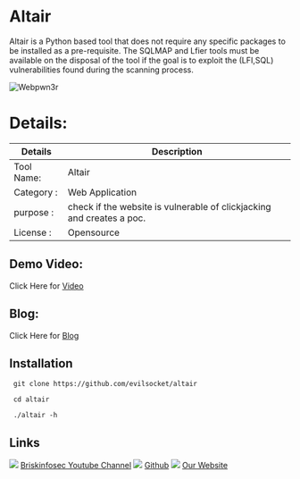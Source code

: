 Altair 
============
Altair is a Python based tool that does not require any specific packages to be installed as a pre-requisite. The SQLMAP and Lfier tools must be available on the disposal of the tool if the goal is to exploit the (LFI,SQL) vulnerabilities found during the scanning process.

![Webpwn3r](https://www.briskinfosec.com//assets/tooloftheday/Copy_of_Briskinfosec_TOD_Latest_samples_3.jpg)

Details:
============
|  Details | Description   |
| ------------ | ------------ |
|Tool Name:| Altair |
|Category :| Web Application|
|purpose  :| check if the website is vulnerable of clickjacking and creates a poc. |
|License  :| Opensource

Demo Video:
-----------------
Click Here for [Video](https://youtu.be/VC_NZCS1kKc"Video")

Blog: 
--------------
Click Here for [Blog](https://www.briskinfosec.com/tooloftheday/toolofthedaydetail/Altair "Blog")

Installation
----------------
     git clone https://github.com/evilsocket/altair
     
     cd altair
     
     ./altair -h

Links
----------------
![ ](https://img.icons8.com/color/15/000000/youtube-play.png) [Briskinfosec Youtube Channel](https://www.youtube.com/channel/UCcPmqqYETcO_7-6p_uUsF1w "Briskinfosec Youtube Channel")
 ![ ](https://img.icons8.com/glyph-neue/15/000000/github.png) [Github](https://github.com/briskinfosec "Github") 
![ ](https://img.icons8.com/ios/15/000000/internet--v2.png) [Our Website](https://www.briskinfosec.com/ "Our Website")
